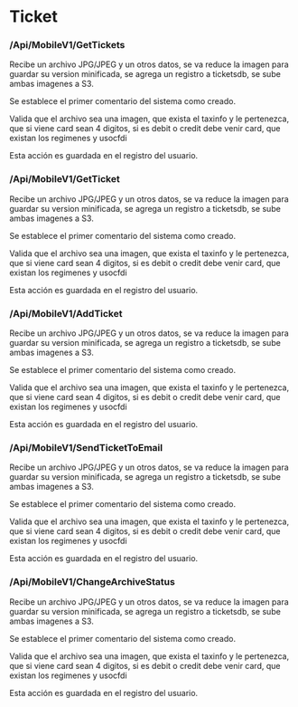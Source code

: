 # Ticket

### /Api/MobileV1/GetTickets

Recibe un archivo JPG/JPEG y un otros datos, se va reduce la imagen para guardar su version minificada, se agrega un registro a ticketsdb, se sube ambas imagenes a S3.

Se establece el primer comentario del sistema como creado.

Valida que el archivo sea una imagen, que exista el taxinfo y le pertenezca, que si viene card sean 4 digitos, si es debit o credit debe venir card, que existan los regimenes y usocfdi

Esta acción es guardada en el registro del usuario.


### /Api/MobileV1/GetTicket

Recibe un archivo JPG/JPEG y un otros datos, se va reduce la imagen para guardar su version minificada, se agrega un registro a ticketsdb, se sube ambas imagenes a S3.

Se establece el primer comentario del sistema como creado.

Valida que el archivo sea una imagen, que exista el taxinfo y le pertenezca, que si viene card sean 4 digitos, si es debit o credit debe venir card, que existan los regimenes y usocfdi

Esta acción es guardada en el registro del usuario.


### /Api/MobileV1/AddTicket

Recibe un archivo JPG/JPEG y un otros datos, se va reduce la imagen para guardar su version minificada, se agrega un registro a ticketsdb, se sube ambas imagenes a S3.

Se establece el primer comentario del sistema como creado.

Valida que el archivo sea una imagen, que exista el taxinfo y le pertenezca, que si viene card sean 4 digitos, si es debit o credit debe venir card, que existan los regimenes y usocfdi

Esta acción es guardada en el registro del usuario.


### /Api/MobileV1/SendTicketToEmail

Recibe un archivo JPG/JPEG y un otros datos, se va reduce la imagen para guardar su version minificada, se agrega un registro a ticketsdb, se sube ambas imagenes a S3.

Se establece el primer comentario del sistema como creado.

Valida que el archivo sea una imagen, que exista el taxinfo y le pertenezca, que si viene card sean 4 digitos, si es debit o credit debe venir card, que existan los regimenes y usocfdi

Esta acción es guardada en el registro del usuario.


### /Api/MobileV1/ChangeArchiveStatus

Recibe un archivo JPG/JPEG y un otros datos, se va reduce la imagen para guardar su version minificada, se agrega un registro a ticketsdb, se sube ambas imagenes a S3.

Se establece el primer comentario del sistema como creado.

Valida que el archivo sea una imagen, que exista el taxinfo y le pertenezca, que si viene card sean 4 digitos, si es debit o credit debe venir card, que existan los regimenes y usocfdi

Esta acción es guardada en el registro del usuario.